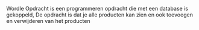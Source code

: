 Wordle Opdracht is een programmeren opdracht die met een database is gekoppeld, De opdracht is dat je alle producten kan zien en ook toevoegen en verwijderen van het producten
